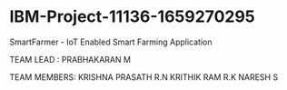 # IBM-Project-11136-1659270295
SmartFarmer - IoT Enabled Smart Farming Application

TEAM LEAD : 
     PRABHAKARAN M

TEAM MEMBERS:
     KRISHNA PRASATH R.N
     KRITHIK RAM R.K
     NARESH S
